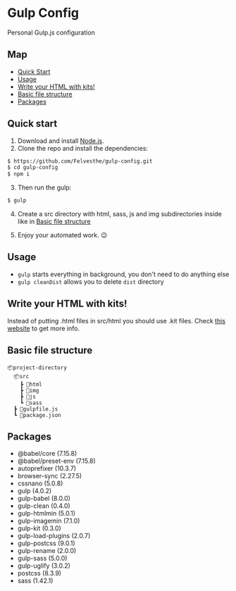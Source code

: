 # Gulp Config

Personal Gulp.js configuration

## Map

- [Quick Start](#quick-start)
- [Usage](#usage)
- [Write your HTML with kits!](#write-your-html-with-kits)
- [Basic file structure](#basic-file-structure)
- [Packages](#packages)

## Quick start

1. Download and install [Node.js](https://nodejs.org/en/download/).
2. Clone the repo and install the dependencies:

```bash
$ https://github.com/Felvesthe/gulp-config.git
$ cd gulp-config
$ npm i
```

3. Then run the gulp:

```bash
$ gulp
```

4. Create a src directory with html, sass, js and img subdirectories inside like in [Basic file structure](#basic-file-structure)

5. Enjoy your automated work. 😉

## Usage

- `gulp` starts everything in background, you don't need to do anything else
- `gulp cleanDist` allows you to delete `dist` directory

## Write your HTML with kits!

Instead of putting .html files in src/html you should use .kit files. Check [this website](https://codekitapp.com/help/kit/) to get more info.

## Basic file structure

```
📦project-directory
  📦src
    ┣ 📂html
    ┣ 📂img
    ┣ 📂js
    ┗ 📂sass
  ┣ 📜gulpfile.js
  ┗ 📜package.json
```

## Packages

- @babel/core (7.15.8)
- @babel/preset-env (7.15.8)
- autoprefixer (10.3.7)
- browser-sync (2.27.5)
- cssnano (5.0.8)
- gulp (4.0.2)
- gulp-babel (8.0.0)
- gulp-clean (0.4.0)
- gulp-htmlmin (5.0.1)
- gulp-imagemin (7.1.0)
- gulp-kit (0.3.0)
- gulp-load-plugins (2.0.7)
- gulp-postcss (9.0.1)
- gulp-rename (2.0.0)
- gulp-sass (5.0.0)
- gulp-uglify (3.0.2)
- postcss (8.3.9)
- sass (1.42.1)
